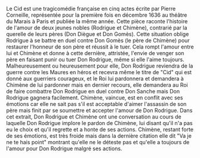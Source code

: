 Le Cid est une tragicomédie française en cinq actes écrite par Pierre Corneille, représentée pour la première fois en décembre 1636 au théâtre du Marais à Paris et publiée la même année. Cette pièce raconte l'histoire de l'amour de deux jeunes nobles (Rodrigue et Chimène), contrarié par la querelle de leurs pères (Don Diègue et Don Gomès). Cette situation oblige Rodrigue à se battre en duel contre Don Gomès (le père de Chimène) pour restaurer l'honneur de son père et réussit à le tuer. Cela rompt l'amour entre lui et Chimène et donne à cette dernière, attristée, l'envie de venger son père en faisant punir ou tuer Don Rodrigue, même si elle l'aime toujours. Malheureusement ou heureusement pour elle, Don Rodrigue reviendra de la guerre contre les Maures en héros et recevra même le titre de "Cid" qui est donné aux guerriers courageux, et le Roi lui pardonnera et demandera à Chimène de lui pardonner mais en dernier recours, elle demandera au Roi de faire combattre Don Rodrigue en duel contre Don Sanche mais Don Rodrigue gagnera facilement. Chimène, vaincue, est en conflit avec ses émotions car elle ne sait pas s'il est acceptable d'aimer l'assassin de son père mais finit par se soumettre et accepter l'amour de Don Rodrigue. Dans cet extrait, Don Rodrigue et Chimène ont une conversation au cours de laquelle Don Rodrigue implore le pardon de Chimène, lui disant qu'il n'a pas eu le choix et qu'il regrette et a honte de ses actions. Chimène, restant forte de ses émotions, est très froide mais dans la dernière citation elle dit "Va je ne te hais point" montrant qu'elle ne le déteste pas et qu'elle a toujours de l'amour pour Don Rodrigue malgré ses actions.